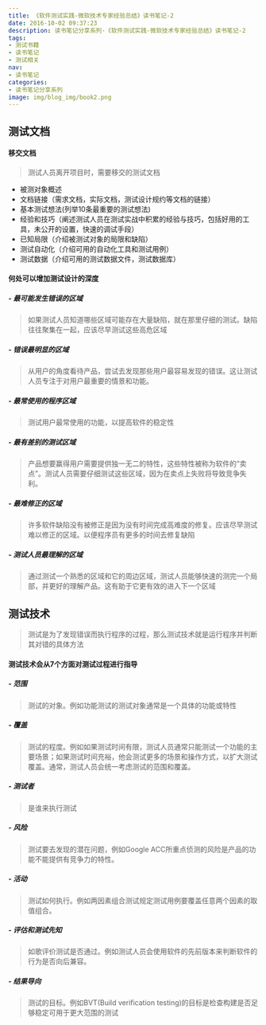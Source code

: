 ```yaml
---
title: 《软件测试实践-微软技术专家经验总结》读书笔记-2
date: 2016-10-02 09:37:23
description: 读书笔记分享系列-《软件测试实践-微软技术专家经验总结》读书笔记-2
tags:
- 测试书籍
- 读书笔记
- 测试相关
nav:
- 读书笔记
categories:
- 读书笔记分享系列
image: img/blog_img/book2.png
---
```

测试文档
----
####  移交文档
>测试人员离开项目时，需要移交的测试文档

- 被测对象概述
- 文档链接（需求文档，实际文档，测试设计规约等文档的链接）
- 基本测试想法(列举10条最重要的测试想法)
- 经验和技巧（阐述测试人员在测试实战中积累的经验与技巧，包括好用的工具，未公开的设置，快速的调试手段）
- 已知局限（介绍被测试对象的局限和缺陷）
- 测试自动化（介绍可用的自动化工具和测试用例）
- 测试数据（介绍可用的测试数据文件，测试数据库）

#### 何处可以增加测试设计的深度
##### - 最可能发生错误的区域
>如果测试人员知道哪些区域可能存在大量缺陷，就在那里仔细的测试。缺陷往往聚集在一起，应该尽早测试这些高危区域
##### - 错误最明显的区域
>从用户的角度看待产品，尝试去发现那些用户最容易发现的错误。这让测试人员专注于对用户最重要的情景和功能。
##### - 最常使用的程序区域
>测试用户最常使用的功能，以提高软件的稳定性
##### - 最有差别的测试区域
>产品想要赢得用户需要提供独一无二的特性，这些特性被称为软件的“卖点”。测试人员需要仔细测试这些区域，因为在卖点上失败将导致竞争失利。
##### - 最难修正的区域
>许多软件缺陷没有被修正是因为没有时间完成高难度的修复。应该尽早测试难以修正的区域。以便程序员有更多的时间去修复缺陷
##### - 测试人员最理解的区域
>通过测试一个熟悉的区域和它的周边区域，测试人员能够快速的测完一个局部，并更好的理解产品。这有助于它更有效的进入下一个区域


测试技术
----
>测试是为了发现错误而执行程序的过程，那么测试技术就是运行程序并判断其对错的具体方法

#### 测试技术会从7个方面对测试过程进行指导
##### - 范围
>测试的对象。例如功能测试的测试对象通常是一个具体的功能或特性
##### - 覆盖
>测试的程度。例如如果测试时间有限，测试人员通常只能测试一个功能的主要场景；如果测试时间充裕，他会测试更多的场景和操作方式，以扩大测试覆盖。通常，测试人员会统一考虑测试的范围和覆盖。
##### - 测试者
>是谁来执行测试
##### - 风险
>测试要去发现的潜在问题，例如Google ACC所重点侦测的风险是产品的功能不能提供有竞争力的特性。
##### - 活动
>测试如何执行。例如两因素组合测试规定测试用例要覆盖任意两个因素的取值组合。
##### - 评估和测试先知
>如歌评价测试是否通过。例如测试人员会使用软件的先前版本来判断软件的行为是否向后兼容。
##### - 结果导向
>测试的目标。例如BVT(Build verification testing)的目标是检查构建是否足够稳定可用于更大范围的测试
